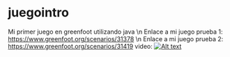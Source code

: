 # juegointro
Mi primer juego en greenfoot utilizando java 
\n Enlace a mi juego prueba 1: https://www.greenfoot.org/scenarios/31378
\n Enlace a mi juego prueba 2: https://www.greenfoot.org/scenarios/31419
video: 
[![Alt text](https://img.youtube.com/vi/NqNzmwdXI9c/0.jpg)](https://www.youtube.com/watch?v=NqNzmwdXI9c)
